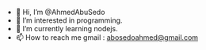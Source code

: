 - 👋 Hi, I’m @AhmedAbuSedo
- 👀 I’m interested in programming.
- 🌱 I’m currently learning nodejs.
- 📫 How to reach me gmail : abosedoahmed@gmail.com

<!---
AhmedAbuSedo/AhmedAbuSedo is a ✨ special ✨ repository because its `README.md` (this file) appears on your GitHub profile.
You can click the Preview link to take a look at your changes.
--->
